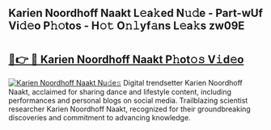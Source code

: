 ## Karien Noordhoff Naakt L𝚎a𝚔ed N𝚞𝚍e - Part-wUf Vi𝚍𝚎o P𝚑𝚘tos - H𝚘𝚝 O𝚗𝚕yf𝚊ns L𝚎a𝚔s zw09E

# <h2><a href="http://kf5lr9a.oniu.top/?m=Karien+Noordhoff+Naakt">🔗👉 🔴 Karien Noordhoff Naakt P𝚑ot𝚘𝚜 V𝚒d𝚎o</a></h2>

[![Karien Noordhoff Naakt Nu𝚍e𝚜](https://i.imgur.com/0qMVB7G.gif)](http://kf5lr9a.oniu.top/?m=Karien+Noordhoff+Naakt)
Digital trendsetter Karien Noordhoff Naakt, acclaimed for sharing dance and lifestyle content, including performances and personal blogs on social media. Trailblazing scientist researcher Karien Noordhoff Naakt, recognized for their groundbreaking discoveries and commitment to advancing knowledge.  
